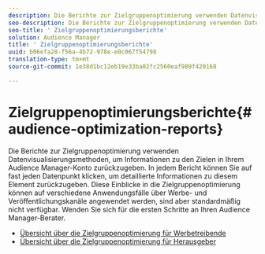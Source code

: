 ```yaml
---
description: Die Berichte zur Zielgruppenoptimierung verwenden Datenvisualisierungsmethoden, um Informationen zu den Zielen in Ihrem Audience Manager-Konto zurückzugeben. In jedem Bericht können Sie auf fast jeden Datenpunkt klicken, um detaillierte Informationen zu diesem Element zurückzugeben. Diese Einblicke in die Zielgruppenoptimierung können auf verschiedene Anwendungsfälle über Werbe- und Veröffentlichungskanäle angewendet werden, sind aber standardmäßig nicht verfügbar. Wenden Sie sich für die ersten Schritte an Ihren Audience Manager-Berater.
seo-description: Die Berichte zur Zielgruppenoptimierung verwenden Datenvisualisierungsmethoden, um Informationen zu den Zielen in Ihrem Audience Manager-Konto zurückzugeben. In jedem Bericht können Sie auf fast jeden Datenpunkt klicken, um detaillierte Informationen zu diesem Element zurückzugeben. Diese Einblicke in die Zielgruppenoptimierung können auf verschiedene Anwendungsfälle über Werbe- und Veröffentlichungskanäle angewendet werden, sind aber standardmäßig nicht verfügbar. Wenden Sie sich für die ersten Schritte an Ihren Audience Manager-Berater.
seo-title: ' Zielgruppenoptimierungsberichte'
solution: Audience Manager
title: ' Zielgruppenoptimierungsberichte'
uuid: b06efa28-f56a-4b72-978e-e0c067f54798
translation-type: tm+mt
source-git-commit: 1e38d1bc12eb19e33ba02fc2560eaf989f420168

---
```



# Zielgruppenoptimierungsberichte{#audience-optimization-reports}

Die Berichte zur Zielgruppenoptimierung verwenden Datenvisualisierungsmethoden, um Informationen zu den Zielen in Ihrem Audience Manager-Konto zurückzugeben. In jedem Bericht können Sie auf fast jeden Datenpunkt klicken, um detaillierte Informationen zu diesem Element zurückzugeben. Diese Einblicke in die Zielgruppenoptimierung können auf verschiedene Anwendungsfälle über Werbe- und Veröffentlichungskanäle angewendet werden, sind aber standardmäßig nicht verfügbar. Wenden Sie sich für die ersten Schritte an Ihren Audience Manager-Berater.

+ [Übersicht über die Zielgruppenoptimierung für Werbetreibende](aor-advertisers/aor-advertisers.md)
+ [Übersicht über die Zielgruppenoptimierung für Herausgeber](aor-publishers/aor-publishers.md)